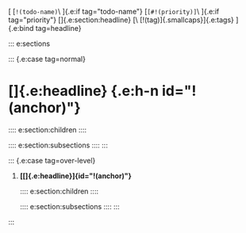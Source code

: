[ [`!(todo-name)`\ ]{.e:if tag="todo-name"}
  [`[#!(priority)]`\ ]{.e:if tag="priority"}
  []{.e:section:headline}
  [\ [!(tag)]{.smallcaps}]{.e:tags}
]{.e:bind tag=headline}

::: e:sections

::: {.e:case tag=normal}
# []{.e:headline} {.e:h-n id="!(anchor)"}

:::: e:section:children
::::

:::: e:section:subsections
::::
:::

::: {.e:case tag=over-level}
1. **[[]{.e:headline}]{id="!(anchor)"}**
 
   :::: e:section:children
   ::::

   :::: e:section:subsections
   ::::
:::

:::

